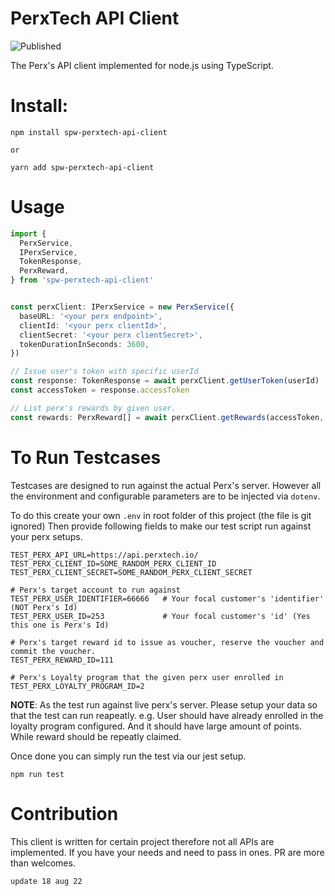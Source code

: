 PerxTech API Client
==

![Published](https://github.com/onesiamsuperapp/spw-perxtech-api-client/actions/workflows/publish.yml/badge.svg)

The Perx's API client implemented for node.js using TypeScript.

# Install:

```
npm install spw-perxtech-api-client

or 

yarn add spw-perxtech-api-client
```

# Usage

```ts
import {
  PerxService,
  IPerxService,
  TokenResponse,
  PerxReward,
} from 'spw-perxtech-api-client'


const perxClient: IPerxService = new PerxService({
  baseURL: '<your perx endpoint>',
  clientId: '<your perx clientId>',
  clientSecret: '<your perx clientSecret>',
  tokenDurationInSeconds: 3600,
})

// Issue user's token with specific userId
const response: TokenResponse = await perxClient.getUserToken(userId)
const accessToken = response.accessToken

// List perx's rewards by given user.
const rewards: PerxReward[] = await perxClient.getRewards(accessToken, {})
```

# To Run Testcases

Testcases are designed to run against the actual Perx's server. However all the environment and configurable parameters are to be injected via `dotenv`.

To do this create your own `.env` in root folder of this project (the file is git ignored) Then provide following fields to make our test script run against your perx setups.

```
TEST_PERX_API_URL=https://api.perxtech.io/
TEST_PERX_CLIENT_ID=SOME_RANDOM_PERX_CLIENT_ID
TEST_PERX_CLIENT_SECRET=SOME_RANDOM_PERX_CLIENT_SECRET

# Perx's target account to run against
TEST_PERX_USER_IDENTIFIER=66666   # Your focal customer's 'identifier' (NOT Perx's Id)
TEST_PERX_USER_ID=253             # Your focal customer's 'id' (Yes this one is Perx's Id)

# Perx's target reward id to issue as voucher, reserve the voucher and commit the voucher.
TEST_PERX_REWARD_ID=111

# Perx's Loyalty program that the given perx user enrolled in
TEST_PERX_LOYALTY_PROGRAM_ID=2
```

**NOTE**: As the test run against live perx's server. Please setup your data so that the test can run reapeatly. e.g. User should have already enrolled in the loyalty program configured. And it should have large amount of points. While reward should be repeatly claimed.

Once done you can simply run the test via our jest setup.

```
npm run test
```

# Contribution

This client is written for certain project therefore not all APIs are implemented. If you have your needs and need to pass in ones. PR are more than welcomes.

```
update 18 aug 22
```
